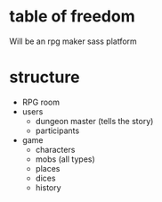 # table of freedom
Will be an rpg maker sass platform 

# structure

- RPG room
- users
  - dungeon master (tells the story)
  - participants
- game
  - characters
  - mobs (all types)
  - places 
  - dices
  - history
